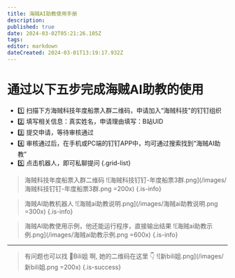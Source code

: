 ```yaml
---
title: 海贼AI助教使用手册
description: 
published: true
date: 2024-03-02T05:21:26.105Z
tags: 
editor: markdown
dateCreated: 2024-03-01T13:19:17.932Z
---
```


# 通过以下五步完成海贼AI助教的使用

- 1️⃣ 扫描下方海贼科技年度船票入群二维码，申请加入“海贼科技"的钉钉组织
- 2️⃣ 填写相关信息：真实姓名，申请理由填写：B站UID
- 3️⃣ 提交申请，等待审核通过
- 4️⃣ 审核通过后，在手机或PC端的钉钉APP中，均可通过搜索找到“海贼AI助教”
- 5️⃣ 点击机器人，即可私聊提问 
{.grid-list}
> 海贼科技年度船票入群二维码
![海贼科技钉钉-年度船票3群.png](/images/海贼科技钉钉-年度船票3群.png =200x)
{.is-info}

> 海贼AI助教机器人
![海贼ai助教说明.png](/images/海贼ai助教说明.png =300x)
{.is-info}

> 海贼AI助教使用示例，他还能运行程序，直接输出结果
![海贼ai助教示例.png](/images/海贼ai助教示例.png =600x)
{.is-info}

---

> 有问题也可以找 👧Bili姐 啊, 她的二维码在这里 👇
![新bili姐.png](/images/新bili姐.png =200x)
{.is-success}

